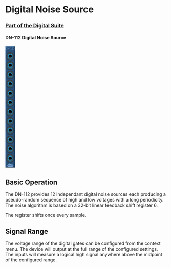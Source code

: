 # Digital Noise Source
### [Part of the Digital Suite](DN.md)
#### DN-112 Digital Noise Source


![View of the Digital Noise Source](DN-112.png "Digital Noise Source")

## Basic Operation

The DN-112 provides 12 independant digital noise sources each producing a pseudo-random sequence of high and low voltages with a long
periodicity. The noise algorithm is based on a 32-bit linear feedback shift register 6.

The register shifts once every sample.

## Signal Range

The voltage range of the digital gates can be configured from the context menu. The device will output at the full range of the configured settings. The inputs will measure a logical high signal anywhere above the midpoint of the configured range.

